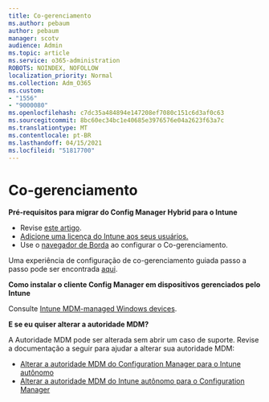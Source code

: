 ```yaml
---
title: Co-gerenciamento
ms.author: pebaum
author: pebaum
manager: scotv
audience: Admin
ms.topic: article
ms.service: o365-administration
ROBOTS: NOINDEX, NOFOLLOW
localization_priority: Normal
ms.collection: Adm_O365
ms.custom:
- "1556"
- "9000080"
ms.openlocfilehash: c7dc35a484894e147208ef7080c151c6d3af0c63
ms.sourcegitcommit: 8bc60ec34bc1e40685e3976576e04a2623f63a7c
ms.translationtype: MT
ms.contentlocale: pt-BR
ms.lasthandoff: 04/15/2021
ms.locfileid: "51817700"
---
```

# <a name="co-management"></a>Co-gerenciamento

**Pré-requisitos para migrar do Config Manager Hybrid para o Intune**

- Revise [este artigo](https://docs.microsoft.com/mem/configmgr/mdm/understand/what-happened-to-hybrid).
- [Adicione uma licença do Intune aos seus usuários.](https://docs.microsoft.com/mem/intune/fundamentals/licenses-assign)
- Use o [navegador de Borda](https://www.microsoft.com/edge) ao configurar o Co-gerenciamento.

Uma experiência de configuração de co-gerenciamento guiada passo a passo pode ser encontrada [aqui](https://admin.microsoft.com/AdminPortal/Home?#/modernonboarding/comanagesetupguide).

**Como instalar o cliente Config Manager em dispositivos gerenciados pelo Intune**

Consulte [Intune MDM-managed Windows devices](https://docs.microsoft.com/mem/configmgr/core/clients/deploy/deploy-clients-to-windows-computers#bkmk_mdm).

**E se eu quiser alterar a autoridade MDM?**

A Autoridade MDM pode ser alterada sem abrir um caso de suporte. Revise a documentação a seguir para ajudar a alterar sua autoridade MDM:

- [Alterar a autoridade MDM do Configuration Manager para o Intune autônomo](https://docs.microsoft.com/mem/configmgr/mdm/understand/what-happened-to-hybrid)
- [Alterar a autoridade MDM do Intune autônomo para o Configuration Manager](https://docs.microsoft.com/mem/configmgr/mdm/understand/what-happened-to-hybrid)
